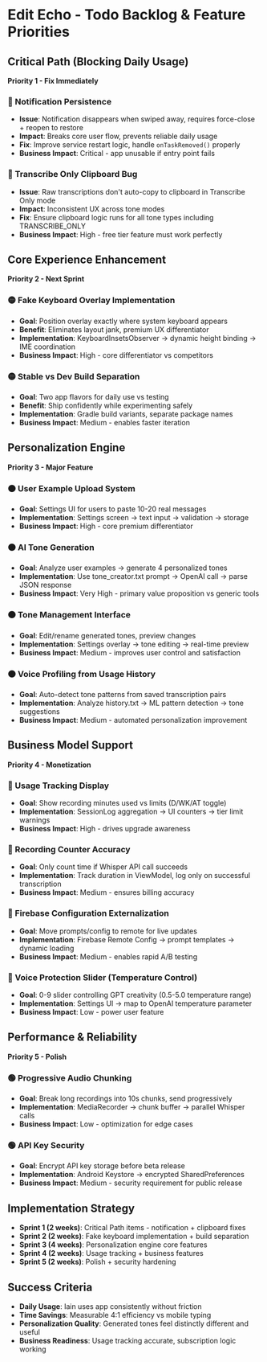 # Edit Echo - Todo Backlog & Feature Priorities

## Critical Path (Blocking Daily Usage)
**Priority 1 - Fix Immediately**

### 🔴 Notification Persistence
- **Issue**: Notification disappears when swiped away, requires force-close + reopen to restore
- **Impact**: Breaks core user flow, prevents reliable daily usage
- **Fix**: Improve service restart logic, handle `onTaskRemoved()` properly
- **Business Impact**: Critical - app unusable if entry point fails

### 🔴 Transcribe Only Clipboard Bug  
- **Issue**: Raw transcriptions don't auto-copy to clipboard in Transcribe Only mode
- **Impact**: Inconsistent UX across tone modes
- **Fix**: Ensure clipboard logic runs for all tone types including TRANSCRIBE_ONLY
- **Business Impact**: High - free tier feature must work perfectly

## Core Experience Enhancement
**Priority 2 - Next Sprint**

### 🟡 Fake Keyboard Overlay Implementation
- **Goal**: Position overlay exactly where system keyboard appears
- **Benefit**: Eliminates layout jank, premium UX differentiator
- **Implementation**: KeyboardInsetsObserver → dynamic height binding → IME coordination
- **Business Impact**: High - core differentiator vs competitors

### 🟡 Stable vs Dev Build Separation
- **Goal**: Two app flavors for daily use vs testing
- **Benefit**: Ship confidently while experimenting safely
- **Implementation**: Gradle build variants, separate package names
- **Business Impact**: Medium - enables faster iteration

## Personalization Engine
**Priority 3 - Major Feature**

### 🟠 User Example Upload System
- **Goal**: Settings UI for users to paste 10-20 real messages
- **Implementation**: Settings screen → text input → validation → storage
- **Business Impact**: High - core premium differentiator

### 🟠 AI Tone Generation
- **Goal**: Analyze user examples → generate 4 personalized tones
- **Implementation**: Use tone_creator.txt prompt → OpenAI call → parse JSON response
- **Business Impact**: Very High - primary value proposition vs generic tools

### 🟠 Tone Management Interface
- **Goal**: Edit/rename generated tones, preview changes
- **Implementation**: Settings overlay → tone editing → real-time preview
- **Business Impact**: Medium - improves user control and satisfaction

### 🟠 Voice Profiling from Usage History
- **Goal**: Auto-detect tone patterns from saved transcription pairs
- **Implementation**: Analyze history.txt → ML pattern detection → tone suggestions
- **Business Impact**: Medium - automated personalization improvement

## Business Model Support
**Priority 4 - Monetization**

### 🔵 Usage Tracking Display
- **Goal**: Show recording minutes used vs limits (D/WK/AT toggle)
- **Implementation**: SessionLog aggregation → UI counters → tier limit warnings
- **Business Impact**: High - drives upgrade awareness

### 🔵 Recording Counter Accuracy
- **Goal**: Only count time if Whisper API call succeeds
- **Implementation**: Track duration in ViewModel, log only on successful transcription
- **Business Impact**: Medium - ensures billing accuracy

### 🔵 Firebase Configuration Externalization
- **Goal**: Move prompts/config to remote for live updates
- **Implementation**: Firebase Remote Config → prompt templates → dynamic loading
- **Business Impact**: Medium - enables rapid A/B testing

### 🔵 Voice Protection Slider (Temperature Control)
- **Goal**: 0-9 slider controlling GPT creativity (0.5-5.0 temperature range)
- **Implementation**: Settings UI → map to OpenAI temperature parameter
- **Business Impact**: Low - power user feature

## Performance & Reliability  
**Priority 5 - Polish**

### 🟢 Progressive Audio Chunking
- **Goal**: Break long recordings into 10s chunks, send progressively
- **Implementation**: MediaRecorder → chunk buffer → parallel Whisper calls
- **Business Impact**: Low - optimization for edge cases

### 🟢 API Key Security
- **Goal**: Encrypt API key storage before beta release
- **Implementation**: Android Keystore → encrypted SharedPreferences
- **Business Impact**: Medium - security requirement for public release

## Implementation Strategy
- **Sprint 1 (2 weeks)**: Critical Path items - notification + clipboard fixes
- **Sprint 2 (2 weeks)**: Fake keyboard implementation + build separation  
- **Sprint 3 (4 weeks)**: Personalization engine core features
- **Sprint 4 (2 weeks)**: Usage tracking + business features
- **Sprint 5 (2 weeks)**: Polish + security hardening

## Success Criteria
- **Daily Usage**: Iain uses app consistently without friction
- **Time Savings**: Measurable 4:1 efficiency vs mobile typing
- **Personalization Quality**: Generated tones feel distinctly different and useful
- **Business Readiness**: Usage tracking accurate, subscription logic working